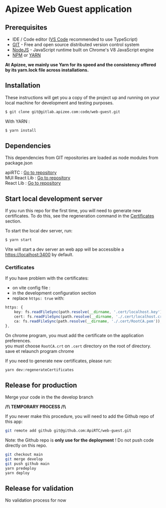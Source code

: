 # Apizee Web Guest application

## Prerequisites

-   IDE / Code editor ([VS Code](https://code.visualstudio.com/Download) recommended to use TypeScript)
-   [GIT](https://git-scm.com/downloads) - Free and open source distributed version control system
-   [NodeJS](https://nodejs.org/en/) - JavaScript runtime built on Chrome's V8 JavaScript engine
-   [NPM](https://www.npmjs.com/) or [YARN](https://yarnpkg.com/lang/en/)

**At Apizee, we mainly use Yarn for its speed and the consistency offered by its yarn.lock file across installations.**

## Installation

These instructions will get you a copy of the project up and running on your local machine for development and testing purposes.

```bash
$ git clone git@gitlab.apizee.com:code/web-guest.git
```

With YARN :

```bash
$ yarn install
```

## Dependencies

This dependencies from GIT repositories are loaded as node modules from package.json

apiRTC : [Go to repository](https://apizee.codebasehq.com/projects/apizee-libs/repositories/lib-apirtc2/tree/master)  
MUI React Lib : [Go to repository](https://github.com/ApiRTC/mui-react-lib/tree/main)  
React Lib : [Go to repository](https://github.com/ApiRTC/react-lib/tree/main)

## Start local development server

If you run this repo for the first time, you will need to generate new certificates. To do this, see the regeneration command in the [Certificates](#certificates) section.

To start the local dev server, run:

```bash
$ yarn start
```

Vite will start a dev server an web app will be accessible a [https://localhost:3400](https://localhost:3400) by default.

### Certificates

If you have problem with the certificates:

-   on vite config file :
-   in the development configuration section
-   replace `https: true` with:

```ts
https: {
    key: fs.readFileSync(path.resolve(__dirname, '.cert/localhost.key')),
    cert: fs.readFileSync(path.resolve(__dirname, './.cert/localhost.crt')),
    ca: fs.readFileSync(path.resolve(__dirname, './.cert/RootCA.pem')),
},
```

On chrome program, you must add the certificate on the application preferences.  
you must choose `RootCA.crt` on `.cert` directory on the root of directory.  
save et relaunch program chrome

If you need to generate new certificates, please run:

```bash
yarn dev:regenerateCertificates
```

## Release for production

Merge your code in the the develop branch

**/!\ TEMPORARY PROCESS /!\\**

If you never make this procedure, you will need to add the Github repo of this app:

```bash
git remote add github git@github.com:ApiRTC/web-guest.git
```

Note: the Github repo is **only use for the deployment** ! Do not push code directly on this repo.

```bash
git checkout main
git merge develop
git push github main
yarn predeploy
yarn deploy
```

## Release for validation

No validation process for now
